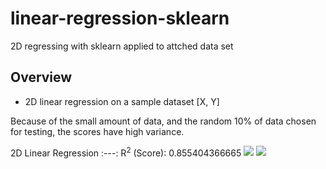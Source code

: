 # linear-regression-sklearn
2D regressing with sklearn applied to attched data set

## Overview
 
* 2D linear regression on a sample dataset [X, Y]

Because of the small amount of data, and the random 10% of data chosen for testing, the scores have high variance.  

2D Linear Regression 
:---:
R<sup>2</sup> (Score):  0.855404366665 
![](https://github.com/ludobouan/linear-regression-sklearn/blob/master/data/2D_data.png)
![](https://github.com/sanjaymishraGit/MachineLearning/tree/master/Demo-Projects/RegressionAlgo/LinerRegression_Example-BodyWeightPrediction/BodyWeight.png)
